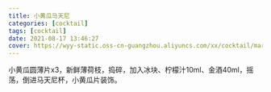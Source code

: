 ```yaml
---
title: 小黄瓜马天尼
categories: [cocktail]
tags: [cocktail]
date: 2021-08-17 13:46:27
cover: https://wyy-static.oss-cn-guangzhou.aliyuncs.com/xx/cocktail/martini_cucumber.jpg?x-oss-process=style/cocktail
---
```


小黄瓜圆薄片x3，新鲜薄荷枝，捣碎，加入冰块、柠檬汁10ml、金酒40ml，摇荡，倒进马天尼杯，小黄瓜片装饰。
